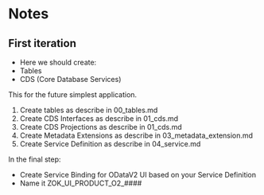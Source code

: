 # Notes
## First iteration

- Here we should create:
 - Tables
 - CDS (Core Database Services)
 
 This for the future simplest application.

1. Create tables as describe in 00_tables.md
2. Create CDS Interfaces as describe in 01_cds.md
3. Create CDS Projections as describe in 01_cds.md
4. Create Metadata Extensions as describe in 03_metadata_extension.md
5. Create Service Definition as describe in 04_service.md

In the final step:
- Create Service Binding for ODataV2 UI based on your Service Definition
- Name it ZOK_UI_PRODUCT_O2_####